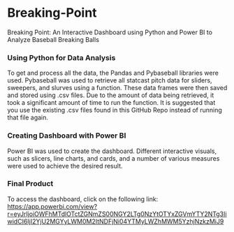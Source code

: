 # Breaking-Point
Breaking Point: An Interactive Dashboard using Python and Power BI to Analyze Baseball Breaking Balls

### Using Python for Data Analysis
To get and process all the data, the Pandas and Pybaseball libraries were used. Pybaseball was used to retrieve all statcast pitch data for sliders, sweepers, and slurves using a function. These data frames were then saved and stored using .csv files. Due to the amount of data being retrieved, it took a significant amount of time to run the function. It is suggested that you use the existing .csv files found in this GitHub Repo instead of running that file again.

### Creating Dashboard with Power BI
Power BI was used to create the dashboard. Different interactive visuals, such as slicers, line charts, and cards, and a number of various measures were used to achieve the desired result. 

### Final Product
To access the dashboard, click on the following link: https://app.powerbi.com/view?r=eyJrIjoiOWFhMTdlOTctZGNmZS00NGY2LTg0NzYtOTYxZGVmYTY2NTg3IiwidCI6IjI2YjU2MGYyLWM0M2ItNDFjNi04YTMyLWZhMWM5YzhjNzkzMiJ9
